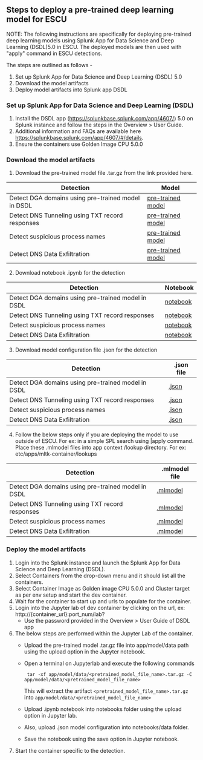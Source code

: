 ## Steps to deploy a pre-trained deep learning model for ESCU

NOTE: The following instructions are specifically for deploying pre-trained deep learning models using Splunk App for Data Science and Deep Learning (DSDL)5.0 in ESCU.  The deployed models are then used with "apply" command in ESCU detections.

The steps are outlined as follows -
1. Set up Splunk App for Data Science and Deep Learning (DSDL) 5.0
2. Download the model artifacts
3. Deploy model artifacts into Splunk app DSDL


### Set up Splunk App for Data Science and Deep Learning (DSDL)
1. Install the DSDL app (https://splunkbase.splunk.com/app/4607/) 5.0 on Splunk instance and follow the steps in the Overview > User Guide.
2. Additional information and FAQs are available here https://splunkbase.splunk.com/app/4607/#/details.
3. Ensure the containers use Golden Image CPU 5.0.0

### Download the model artifacts
1. Download the pre-trained model file .tar.gz from the link provided here.

| Detection        | Model |
| ----------- | ----------- |
| Detect DGA domains using pre-trained model in DSDL | [pre-trained model](https://seal.splunkresearch.com/pretrained_dga_model_dsdl.tar.gz) |
| Detect DNS Tunneling using TXT record responses | [pre-trained model](https://seal.splunkresearch.com/detect_suspicious_dns_txt_records_using_pretrained_model_in_dsdl.tar.gz) |
| Detect suspicious process names | [pre-trained model](https://seal.splunkresearch.com/detect_suspicious_processnames_using_pretrained_model_in_dsdl.tar.gz) |
| Detect DNS Data Exfiltration | [pre-trained model](https://seal.splunkresearch.com/detect_dns_data_exfiltration_using_pretrained_model_in_dsdl.tar.gz) |

2. Download notebook .ipynb for the detection

| Detection        | Notebook |
| ----------- | ----------- |
| Detect DGA domains using pre-trained model in DSDL | [notebook](https://github.com/splunk/security_content/blob/develop/notebooks/pretrained_dga_model_dsdl.ipynb) |
| Detect DNS Tunneling using TXT record responses | [notebook](https://github.com/splunk/security_content/blob/develop/notebooks/detect_suspicious_dns_txt_records_using_pretrained_model_in_dsdl.ipynb) |
| Detect suspicious process names | [notebook](https://github.com/splunk/security_content/blob/develop/notebooks/detect_suspicious_processnames_using_pretrained_model_in_dsdl.ipynb) |
| Detect DNS Data Exfiltration | [notebook](https://github.com/splunk/security_content/blob/develop/notebooks/detect_dns_data_exfiltration_using_pretrained_model_in_dsdl.ipynb) |


3. Download model configuration file .json for the detection 

| Detection        | .json file |
| ----------- | ----------- |
| Detect DGA domains using pre-trained model in DSDL | [.json](https://github.com/splunk/security_content/blob/develop/notebooks/pretrained_dga_model_dsdl.json) |
| Detect DNS Tunneling using TXT record responses | [.json](https://github.com/splunk/security_content/blob/develop/notebooks/detect_suspicious_dns_txt_records_using_pretrained_model_in_dsdl.json) |
| Detect suspicious process names | [.json](https://github.com/splunk/security_content/blob/develop/notebooks/detect_suspicious_processnames_using_pretrained_model_in_dsdl.json) |
| Detect DNS Data Exfiltration | [.json](https://github.com/splunk/security_content/blob/develop/notebooks/detect_dns_data_exfiltration_using_pretrained_model_in_dsdl.json) |

4. Follow the below steps only if you are deploying the model to use outside of ESCU. For ex: in a simple SPL search using |apply command. 
   Place these .mlmodel files into app context /lookup directory. For ex: etc/apps/mltk-container/lookups
  

| Detection        | .mlmodel file |
| ----------- | ----------- |
| Detect DGA domains using pre-trained model in DSDL | [.mlmodel](https://github.com/splunk/security_content/blob/develop/lookups/__mlspl_pretrained_dga_model_dsdl.mlmodel) |
| Detect DNS Tunneling using TXT record responses | [.mlmodel](https://github.com/splunk/security_content/blob/develop/lookups/__mlspl_detect_suspicious_dns_txt_records_using_pretrained_model_in_dsdl.mlmodel) |
| Detect suspicious process names | [.mlmodel](https://github.com/splunk/security_content/blob/develop/lookups/__mlspl_detect_suspicious_processnames_using_pretrained_model_in_dsdl.mlmodel) |
| Detect DNS Data Exfiltration | [.mlmodel](https://github.com/splunk/security_content/blob/develop/lookups/__mlspl_detect_dns_data_exfiltration_using_pretrained_model_in_dsdl.mlmodel) |

### Deploy the model artifacts

1. Login into the Splunk instance and launch the Splunk App for Data Science and Deep Learning (DSDL).
2. Select Containers from the drop-down menu and it should list all the containers.
3. Select Container Image as Golden image CPU 5.0.0 and Cluster target as per env setup and start the dev container.
4. Wait for the container to start up and urls to populate for the container.
5. Login into the Jupyter lab of dev container by clicking on the url, ex: http://{container_url}:port_num/lab? 
    * Use the password provided in the Overview > User Guide of DSDL app
6. The below steps are performed within the Jupyter Lab of the container.
    * Upload the pre-trained model .tar.gz file into app/model/data path using the upload option in the Jupyter notebook.
    * Open a terminal on Jupyterlab and execute the following commands

         ```
          tar -xf app/model/data/<pretrained_model_file_name>.tar.gz -C app/model/data/<pretrained_model_file_name>
         ```			
      This will extract the artifact `<pretrained_model_file_name>.tar.gz` into `app/model/data/<pretrained_model_file_name>`			
    * Upload <detection>.ipynb notebook into notebooks folder using the upload option in Jupyter lab.
    * Also, upload <detection>.json model configuration into notebooks/data folder.
    * Save the notebook using the save option in Jupyter notebook. 
 7. Start the container specific to the detection. 

